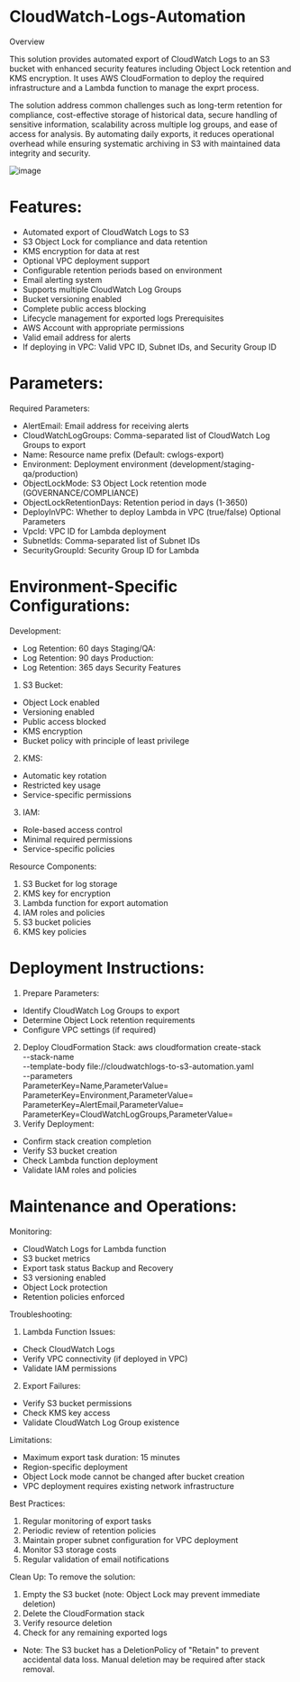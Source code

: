 # CloudWatch-Logs-Automation

Overview

This solution provides automated export of CloudWatch Logs to an S3 bucket with enhanced security features including Object Lock retention and KMS encryption. It uses AWS CloudFormation to deploy the required infrastructure and a Lambda function to manage the exprt process.

The solution address common challenges such as long-term retention for compliance, cost-effective storage of historical data, secure handling of sensitive information, scalability across multiple log groups, and ease of access for analysis. By automating daily exports, it reduces operational overhead while ensuring systematic archiving in S3 with maintained data integrity and security.

![image](https://github.com/user-attachments/assets/93a03949-a270-4616-9d94-6a8a999cb6d8)


# Features:
- Automated export of CloudWatch Logs to S3
- S3 Object Lock for compliance and data retention
- KMS encryption for data at rest
- Optional VPC deployment support
- Configurable retention periods based on environment
- Email alerting system
- Supports multiple CloudWatch Log Groups
- Bucket versioning enabled
- Complete public access blocking
- Lifecycle management for exported logs
Prerequisites
- AWS Account with appropriate permissions
- Valid email address for alerts
- If deploying in VPC: Valid VPC ID, Subnet IDs, and Security Group ID

# Parameters:

Required Parameters:
- AlertEmail: Email address for receiving alerts
- CloudWatchLogGroups: Comma-separated list of CloudWatch Log Groups to export
- Name: Resource name prefix (Default: cwlogs-export)
- Environment: Deployment environment (development/staging-qa/production)
- ObjectLockMode: S3 Object Lock retention mode (GOVERNANCE/COMPLIANCE)
- ObjectLockRetentionDays: Retention period in days (1-3650)
- DeployInVPC: Whether to deploy Lambda in VPC (true/false)
Optional Parameters
- VpcId: VPC ID for Lambda deployment
- SubnetIds: Comma-separated list of Subnet IDs
- SecurityGroupId: Security Group ID for Lambda

# Environment-Specific Configurations:

Development:
- Log Retention: 60 days
Staging/QA:
- Log Retention: 90 days
Production:
- Log Retention: 365 days
Security Features
1.	S3 Bucket:
- Object Lock enabled
- Versioning enabled
- Public access blocked
- KMS encryption
- Bucket policy with principle of least privilege
2.	KMS:
- Automatic key rotation
- Restricted key usage
- Service-specific permissions
3.	IAM:
- Role-based access control
- Minimal required permissions
- Service-specific policies

Resource Components:
1.	S3 Bucket for log storage
2.	KMS key for encryption
3.	Lambda function for export automation
4.	IAM roles and policies
5.	S3 bucket policies
6.	KMS key policies

# Deployment Instructions:

1.	Prepare Parameters:
- Identify CloudWatch Log Groups to export
- Determine Object Lock retention requirements
- Configure VPC settings (if required)
2.	Deploy CloudFormation Stack:
aws cloudformation create-stack \
  --stack-name <stack-name> \
  --template-body file://cloudwatchlogs-to-s3-automation.yaml \
  --parameters \
    ParameterKey=Name,ParameterValue=<name> \
    ParameterKey=Environment,ParameterValue=<environment> \
    ParameterKey=AlertEmail,ParameterValue=<email> \
    ParameterKey=CloudWatchLogGroups,ParameterValue=<log-groups>
3.	Verify Deployment:
- Confirm stack creation completion
- Verify S3 bucket creation
- Check Lambda function deployment
- Validate IAM roles and policies

# Maintenance and Operations:

Monitoring:
- CloudWatch Logs for Lambda function
- S3 bucket metrics
- Export task status
Backup and Recovery
- S3 versioning enabled
- Object Lock protection
- Retention policies enforced

Troubleshooting:
1.	Lambda Function Issues:
- Check CloudWatch Logs
- Verify VPC connectivity (if deployed in VPC)
- Validate IAM permissions
2.	Export Failures:
- Verify S3 bucket permissions
- Check KMS key access
- Validate CloudWatch Log Group existence

Limitations:
- Maximum export task duration: 15 minutes
- Region-specific deployment
- Object Lock mode cannot be changed after bucket creation
- VPC deployment requires existing network infrastructure

Best Practices:
1.	Regular monitoring of export tasks
2.	Periodic review of retention policies
3.	Maintain proper subnet configuration for VPC deployment
4.	Monitor S3 storage costs
5.	Regular validation of email notifications

Clean Up:
To remove the solution:
1.	Empty the S3 bucket (note: Object Lock may prevent immediate deletion)
2.	Delete the CloudFormation stack
3.	Verify resource deletion
4.	Check for any remaining exported logs

- Note: The S3 bucket has a DeletionPolicy of "Retain" to prevent accidental data loss. Manual deletion may be required after stack removal.
